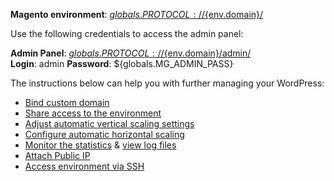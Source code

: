 **Magento environment**: [${globals.PROTOCOL}://${env.domain}/](${globals.PROTOCOL}://${env.domain}/)  

Use the following credentials to access the admin panel:   

**Admin Panel**: [${globals.PROTOCOL}://${env.domain}/admin/](${globals.PROTOCOL}://${env.domain}/admin/)  
**Login**: admin 
**Password**: ${globals.MG_ADMIN_PASS}  

The instructions below can help you with further managing your WordPress:   

* [Bind custom domain](https://docs.jelastic.com/custom-domain-via-cname)   
* [Share access to the environment](http://docs.jelastic.com/share-environment)   
* [Adjust automatic vertical scaling settings](http://docs.jelastic.com/automatic-vertical-scaling)   
* [Configure automatic horizontal scaling](http://docs.jelastic.com/automatic-horizontal-scaling)   
* [Monitor the statistics](http://docs.jelastic.com/view-app-statistics) & [view log files](https://docs.jelastic.com/view-log-files)   
* [Attach Public IP](https://docs.jelastic.com/public-ip)   
* [Access environment via SSH](https://docs.jelastic.com/ssh-access)   
